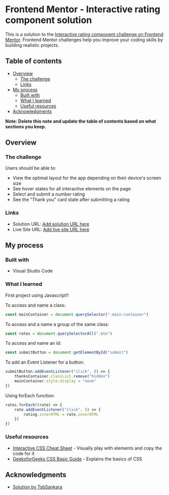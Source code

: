# Frontend Mentor - Interactive rating component solution

This is a solution to the [Interactive rating component challenge on Frontend Mentor](https://www.frontendmentor.io/challenges/interactive-rating-component-koxpeBUmI). Frontend Mentor challenges help you improve your coding skills by building realistic projects. 

## Table of contents

- [Overview](#overview)
  - [The challenge](#the-challenge)
  - [Links](#links)
- [My process](#my-process)
  - [Built with](#built-with)
  - [What I learned](#what-i-learned)
  - [Useful resources](#useful-resources)
- [Acknowledgments](#acknowledgments)

**Note: Delete this note and update the table of contents based on what sections you keep.**

## Overview

### The challenge

Users should be able to:

- View the optimal layout for the app depending on their device's screen size
- See hover states for all interactive elements on the page
- Select and submit a number rating
- See the "Thank you" card state after submitting a rating

### Links

- Solution URL: [Add solution URL here](https://your-solution-url.com)
- Live Site URL: [Add live site URL here](https://your-live-site-url.com)

## My process

### Built with

- Visual Studio Code

### What I learned

First project using Javascript!!

To access and name a class: 
```js
const mainContainer = document.querySelector(".main-container")
```

To access and a name a group of the same class:
```js
const rates = document.querySelectorAll(".btn")
```

To access and name an id:
```js
const submitButton = document.getElementById("submit")
```

To add an Event Listener for a button:
```js
submitButton.addEventListener("click", () => {
    thanksContainer.classList.remove("hidden")
    mainContainer.style.display = "none"
})
```
Using forEach function:
```js
rates.forEach((rate) => {
    rate.addEventListener("click", () => {
        rating.innerHTML = rate.innerHTML
    })
})
```

### Useful resources

- [Interactive CSS Cheat Sheet](https://htmlcheatsheet.com/css/) - Visually play with elements and copy the code for it
- [GeeksforGeeks CSS Basic Guide](https://www.geeksforgeeks.org/css-cheat-sheet-a-basic-guide-to-css/#) - Explains the basics of CSS


## Acknowledgments

- [Solution by TsbSankara](https://youtu.be/cQnUopEeZgw)
